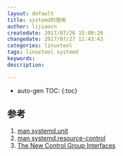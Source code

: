 ```yaml
---
layout: default
title: systemd的使用
author: lijiaocn
createdate: 2017/07/26 15:00:20
changedate: 2017/07/27 11:43:43
categories: linuxtool
tags: linuxtool systemd
keywords:
description: 

---
```


* auto-gen TOC:
{:toc}

## 


## 参考

1. [man systemd.unit][1]
2. [man systemd.resource-control][2]
3. [The New Control Group Interfaces][3]

[1]: https://www.freedesktop.org/software/systemd/man/systemd.unit.html  "man systemd.unit" 
[2]: https://www.freedesktop.org/software/systemd/man/systemd.resource-control.html "man systemd.resource-control"
[3]: https://www.freedesktop.org/wiki/Software/systemd/ControlGroupInterface/  "The New Control Group Interfaces"

